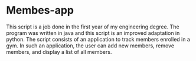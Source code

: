 # Membes-app
This script is a job done in the first year of my engineering degree.
The program was written in java and this script is an improved adaptation in python.
The script consists of an application to track members enrolled in a gym. In such an application, the user can add new members, remove members, and display a list of all members.
